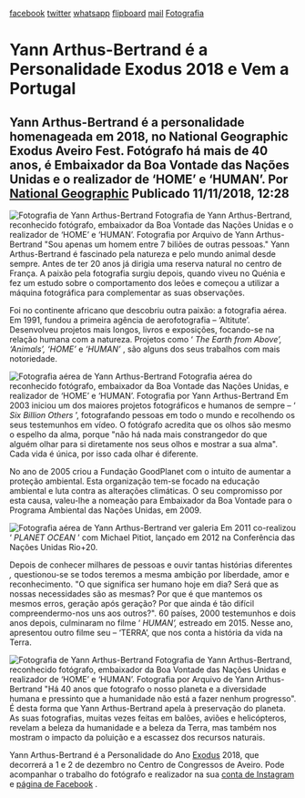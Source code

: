 [facebook](https://www.facebook.com/sharer/sharer.php?u=https%3A%2F%2Fwww.natgeo.pt%2Ffotografia%2F2018%2F11%2Fyann-arthus-bertrand-e-a-personalidade-exodus-2018-e-vem-a-portugal) [twitter](https://twitter.com/share?url=https%3A%2F%2Fwww.natgeo.pt%2Ffotografia%2F2018%2F11%2Fyann-arthus-bertrand-e-a-personalidade-exodus-2018-e-vem-a-portugal&via=natgeo&text=Yann%20Arthus-Bertrand%20%C3%A9%20a%20Personalidade%20Exodus%202018%20e%20Vem%20a%20Portugal) [whatsapp](https://web.whatsapp.com/send?text=https%3A%2F%2Fwww.natgeo.pt%2Ffotografia%2F2018%2F11%2Fyann-arthus-bertrand-e-a-personalidade-exodus-2018-e-vem-a-portugal) [flipboard](https://share.flipboard.com/bookmarklet/popout?v=2&title=Yann%20Arthus-Bertrand%20%C3%A9%20a%20Personalidade%20Exodus%202018%20e%20Vem%20a%20Portugal&url=https%3A%2F%2Fwww.natgeo.pt%2Ffotografia%2F2018%2F11%2Fyann-arthus-bertrand-e-a-personalidade-exodus-2018-e-vem-a-portugal) [mail](mailto:?subject=NatGeo&body=https%3A%2F%2Fwww.natgeo.pt%2Ffotografia%2F2018%2F11%2Fyann-arthus-bertrand-e-a-personalidade-exodus-2018-e-vem-a-portugal%20-%20Yann%20Arthus-Bertrand%20%C3%A9%20a%20Personalidade%20Exodus%202018%20e%20Vem%20a%20Portugal) [Fotografia](https://www.natgeo.pt/fotografia) 
# Yann Arthus-Bertrand é a Personalidade Exodus 2018 e Vem a Portugal 
## Yann Arthus-Bertrand é a personalidade homenageada em 2018, no National Geographic Exodus Aveiro Fest. Fotógrafo há mais de 40 anos, é Embaixador da Boa Vontade das Nações Unidas e o realizador de ‘HOME’ e ‘HUMAN’. Por [National Geographic](https://www.natgeo.pt/autor/national-geographic) Publicado 11/11/2018, 12:28 
![Fotografia de Yann Arthus-Bertrand](img/files_styles_image_00_public_001_it0_0_n_0_10_0_large.jpg, "Fotografia de Yann Arthus-Bertrand")
Fotografia de Yann Arthus-Bertrand, reconhecido fotógrafo, embaixador da Boa Vontade das Nações Unidas e o realizador de ‘HOME’ e ‘HUMAN’. Fotografia por Arquivo de Yann Arthus-Bertrand "Sou apenas um homem entre 7 biliões de outras pessoas." Yann Arthus-Bertrand é fascinado pela natureza e pelo mundo animal desde sempre. Antes de ter 20 anos já dirigia uma reserva natural no centro de França. A paixão pela fotografia surgiu depois, quando viveu no Quénia e fez um estudo sobre o comportamento dos leões e começou a utilizar a máquina fotográfica para complementar as suas observações. 

Foi no continente africano que descobriu outra paixão: a fotografia aérea. Em 1991, fundou a primeira agência de aerofotografia – ‘Altitute’. Desenvolveu projetos mais longos, livros e exposições, focando-se na relação humana com a natureza. Projetos como ‘ _The Earth from Above’, ‘Animals’, ‘HOME’_ e _‘HUMAN’_ , são alguns dos seus trabalhos com mais notoriedade. 

![Fotografia aérea de Yann Arthus-Bertrand](img/files_styles_image_00_public_expo_0tvdc_00_rec_0_large.jpg, "Fotografia aérea de Yann Arthus-Bertrand")
Fotografia aérea do reconhecido fotógrafo, embaixador da Boa Vontade das Nações Unidas, e realizador de ‘HOME’ e ‘HUMAN’. Fotografia por Yann Arthus-Bertrand Em 2003 iniciou um dos maiores projetos fotográficos e humanos de sempre – ‘ _Six Billion Others_ ’, fotografando pessoas em todo o mundo e recolhendo os seus testemunhos em vídeo. O fotógrafo acredita que os olhos são mesmo o espelho da alma, porque "não há nada mais constrangedor do que alguém olhar para si diretamente nos seus olhos e mostrar a sua alma". Cada vida é única, por isso cada olhar é diferente. 

No ano de 2005 criou a Fundação GoodPlanet com o intuito de aumentar a proteção ambiental. Esta organização tem-se focado na educação ambiental e luta contra as alterações climáticas. O seu compromisso por esta causa, valeu-lhe a nomeação para Embaixador da Boa Vontade para o Programa Ambiental das Nações Unidas, em 2009. 

![Fotografia aérea de Yann Arthus-Bertrand](img/files_styles_image_00_public_expo_0tvdc_001_0_large.jpg, "Fotografia aérea de Yann Arthus-Bertrand")
ver galeria Em 2011 co-realizou ‘ _PLANET OCEAN_ ’ com Michael Pitiot, lançado em 2012 na Conferência das Nações Unidas Rio+20. 

Depois de conhecer milhares de pessoas e ouvir tantas histórias diferentes _,_ questionou-se se todos teremos a mesma ambição por liberdade, amor e reconhecimento. "O que significa ser humano hoje em dia? Será que as nossas necessidades são as mesmas? Por que é que mantemos os mesmos erros, geração após geração? Por que ainda é tão difícil compreendermo-nos uns aos outros?". 60 países, 2000 testemunhos e dois anos depois, culminaram no filme ‘ _HUMAN’,_ estreado em 2015. Nesse ano, apresentou outro filme seu – ‘TERRA’, que nos conta a história da vida na Terra. 

![Fotografia de Yann Arthus-Bertrand](img/files_styles_image_00_public_yab_0erwan_0sourget_0_large.jpg, "Fotografia de Yann Arthus-Bertrand")
Fotografia de Yann Arthus-Bertrand, reconhecido fotógrafo, embaixador da Boa Vontade das Nações Unidas e realizador de ‘HOME’ e ‘HUMAN’. Fotografia por Arquivo de Yann Arthus-Bertrand "Há 40 anos que fotografo o nosso planeta e a diversidade humana e pressinto que a humanidade não está a fazer nenhum progresso". É desta forma que Yann Arthus-Bertrand apela à preservação do planeta. As suas fotografias, muitas vezes feitas em balões, aviões e helicópteros, revelam a beleza da humanidade e a beleza da Terra, mas também nos mostram o impacto da poluição e a escassez dos recursos naturais. 

Yann Arthus-Bertrand é a Personalidade do Ano [Exodus](https://www.natgeo.pt/exodus) 2018, que decorrerá a 1 e 2 de dezembro no Centro de Congressos de Aveiro. Pode acompanhar o trabalho do fotógrafo e realizador na sua [conta de Instagram](https://www.instagram.com/yannarthusbertrand/) e [página de Facebook](https://www.facebook.com/Y.A.Bertrand/) . 

